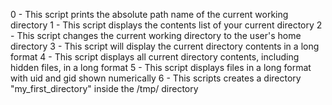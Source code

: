 0 - This script prints the absolute path name of the current working directory
1 - This script displays the contents list of your current directory
2 - This script changes the current working directory to the user's home directory
3 - This script will display the current directory contents in a long format
4 - This script displays all current directory contents, including hidden files, in a long format
5 - This script displays files in a long format with uid and gid shown numerically
6 - This scripts creates a directory "my_first_directory" inside the /tmp/ directory
 
